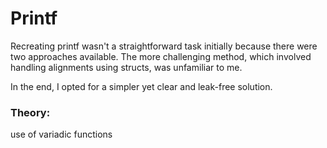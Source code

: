 # Printf

Recreating printf wasn't a straightforward task initially because there were two approaches available. 
The more challenging method, which involved handling alignments using structs, was unfamiliar to me. 

In the end, I opted for a simpler yet clear and leak-free solution.

### Theory:
 use of variadic functions 
